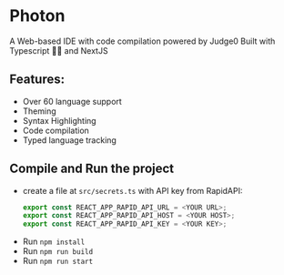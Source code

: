 # Photon
A Web-based IDE with code compilation powered by Judge0
Built with Typescript 💪🏼 and NextJS

## Features:
- Over 60 language support
- Theming
- Syntax Highlighting
- Code compilation
- Typed language tracking


## Compile and Run the project
- create a file at `src/secrets.ts` with API key from RapidAPI:
  ```ts
  export const REACT_APP_RAPID_API_URL = <YOUR URL>;
  export const REACT_APP_RAPID_API_HOST = <YOUR HOST>;
  export const REACT_APP_RAPID_API_KEY = <YOUR KEY>;
  ```
- Run `npm install`
- Run `npm run build`
- Run `npm run start`

  
